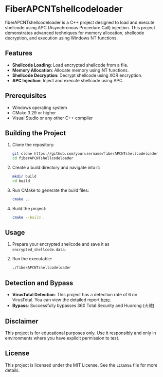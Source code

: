 # FiberAPCNTshellcodeloader

fiberAPCNTshellcodeloader is a C++ project designed to load and execute shellcode using APC (Asynchronous Procedure Call) injection. This project demonstrates advanced techniques for memory allocation, shellcode decryption, and execution using Windows NT functions.

## Features

- **Shellcode Loading**: Load encrypted shellcode from a file.
- **Memory Allocation**: Allocate memory using NT functions.
- **Shellcode Decryption**: Decrypt shellcode using XOR encryption.
- **APC Injection**: Inject and execute shellcode using APC.

## Prerequisites

- Windows operating system
- CMake 3.29 or higher
- Visual Studio or any other C++ compiler

## Building the Project

1. Clone the repository:
    ```sh
    git clone https://github.com/yourusername/fiberAPCNTshellcodeloader.git
    cd fiberAPCNTshellcodeloader
    ```

2. Create a build directory and navigate into it:
    ```sh
    mkdir build
    cd build
    ```

3. Run CMake to generate the build files:
    ```sh
    cmake ..
    ```

4. Build the project:
    ```sh
    cmake --build .
    ```

## Usage

1. Prepare your encrypted shellcode and save it as `encrypted_shellcode.data`.

2. Run the executable:
    ```sh
    ./fiberAPCNTshellcodeloader
    ```

## Detection and Bypass

- **VirusTotal Detection**: This project has a detection rate of 6 on VirusTotal. You can view the detailed report [here](https://www.virustotal.com/gui/file/514ae9d173b5a701fd51ff0f70dcc9c823cfe842aa80efb13db91d7bdf0f2aa8/detection).
- **Bypass**: Successfully bypasses 360 Total Security and Huorong (火绒).

## Disclaimer

This project is for educational purposes only. Use it responsibly and only in environments where you have explicit permission to test.

## License

This project is licensed under the MIT License. See the `LICENSE` file for more details.
